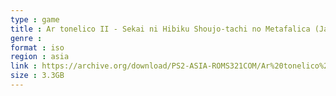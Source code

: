 ```yaml
---
type : game
title : Ar tonelico II - Sekai ni Hibiku Shoujo-tachi no Metafalica (Japan)
genre : 
format : iso
region : asia
link : https://archive.org/download/PS2-ASIA-ROMS321COM/Ar%20tonelico%20II%20-%20Sekai%20ni%20Hibiku%20Shoujo-tachi%20no%20Metafalica%20%28Japan%29.7z
size : 3.3GB
---
```


